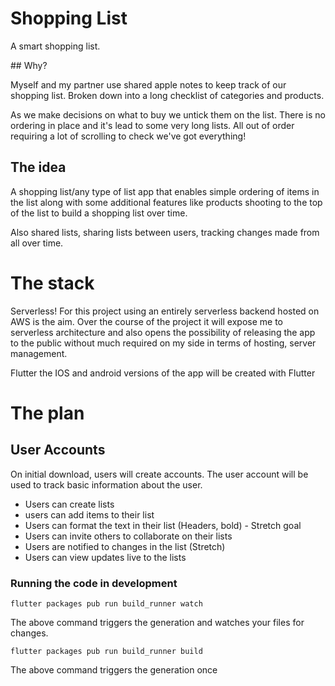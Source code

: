 # Shopping List

A smart shopping list.

## Why?

Myself and my partner use shared apple notes to keep track of our shopping list. Broken down into a long checklist of categories and products.

As we make decisions on what to buy we untick them on the list. There is no ordering in place and it's lead to some very long lists. All out of order requiring a lot of scrolling to check we've got everything!


## The idea

A shopping list/any type of list app that enables simple ordering of items in the list along with some additional features like products shooting to the top of the list to build a shopping list over time.

Also shared lists, sharing lists between users, tracking changes made from all over time. 

# The stack

Serverless! For this project using an entirely serverless backend hosted on AWS is the aim. Over the course of the project it will expose me to serverless architecture and also opens the possibility of releasing the app to the public without much required on my side in terms of hosting, server management.

Flutter the IOS and android versions of the app will be created with Flutter


# The plan

## User Accounts
On initial download, users will create accounts. The user account will be used to track basic information about the user.

- Users can create lists
- users can add items to their list
- Users can format the text in their list (Headers, bold) - Stretch goal
- Users can invite others to collaborate on their lists
- Users are notified to changes in the list (Stretch)
- Users can view updates live to the lists

### Running the code in development

```
flutter packages pub run build_runner watch
```
The above command triggers the generation and watches your files for changes.

```
flutter packages pub run build_runner build
```
The above command triggers the generation once